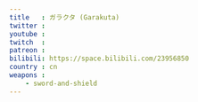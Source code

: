 ```yaml
---
title   : ガラクタ (Garakuta)
twitter :
youtube :
twitch  :
patreon :
bilibili: https://space.bilibili.com/23956850
country : cn
weapons :
    - sword-and-shield
---
```

